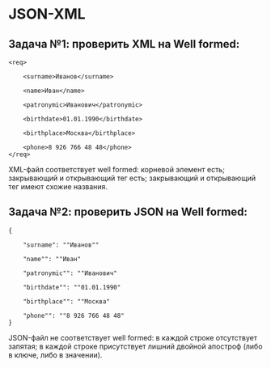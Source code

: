 # JSON-XML

## Задача №1: проверить XML на Well formed: ##
```
<req>

    <surname>Иванов</surname>

    <name>Иван</name>

    <patronymic>Иванович</patronymic>

    <birthdate>01.01.1990</birthdate>

    <birthplace>Москва</birthplace>

    <phone>8 926 766 48 48</phone>
</req>
```
XML-файл соответствует well formed: корневой элемент есть; закрывающий и открывающий тег есть; закрывающий и открывающий тег имеют схожие названия.

## Задача №2: проверить JSON на Well formed: ##
```
{

    "surname": ""Иванов""

    "name"": ""Иван"

    "patronymic"": ""Иванович"

    "birthdate"": ""01.01.1990"

    "birthplace"": ""Москва"

    "phone"": ""8 926 766 48 48"
}
```
JSON-файл не соответствует well formed: в каждой строке отсутствует запятая; в каждой строке присутствует лишний двойной апостроф (либо в ключе, либо в значении).
